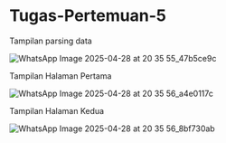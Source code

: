 # Tugas-Pertemuan-5
Tampilan parsing data

![WhatsApp Image 2025-04-28 at 20 35 55_47b5ce9c](https://github.com/user-attachments/assets/0457379e-03e7-45ec-baac-83388e16e9bc)

Tampilan Halaman Pertama

![WhatsApp Image 2025-04-28 at 20 35 56_a4e0117c](https://github.com/user-attachments/assets/95e9c095-dfcf-4132-9486-e4fa397052df)

Tampilan Halaman Kedua 

![WhatsApp Image 2025-04-28 at 20 35 56_8bf730ab](https://github.com/user-attachments/assets/10f13664-4056-4baa-804c-9cbe627e1263)
